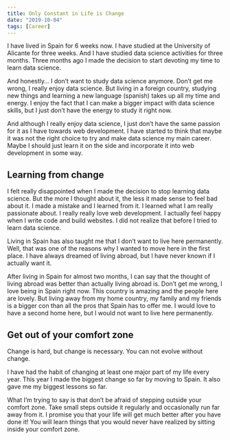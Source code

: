 ```yaml
---
title: Only Constant in Life is Change
date: "2019-10-04"
tags: [Career]
---
```


I have lived in Spain for 6 weeks now. I have studied at the University of Alicante for three weeks. And I have studied data science activities for three months. Three months ago I made the decision to start devoting my time to learn data science.

And honestly… I don’t want to study data science anymore. Don’t get me wrong, I really enjoy data science. But living in a foreign country, studying new things and learning a new language (spanish) takes up all my time and energy. I enjoy the fact that I can make a bigger impact with data science skills, but I just don’t have the energy to study it right now.

And although I really enjoy data science, I just don’t have the same passion for it as I have towards web development. I have started to think that maybe it was not the right choice to try and make data science my main career. Maybe I should just learn it on the side and incorporate it into web development in some way.

## Learning from change

I felt really disappointed when I made the decision to stop learning data science. But the more I thought about it, the less it made sense to feel bad about it. I made a mistake and I learned from it. I learned what I am really passionate about. I really really love web development. I actually feel happy when I write code and build websites. I did not realize that before I tried to learn data science.

Living in Spain has also taught me that I don’t want to live here permanently. Well, that was one of the reasons why I wanted to move here in the first place. I have always dreamed of living abroad, but I have never known if I actually want it.

After living in Spain for almost two months, I can say that the thought of living abroad was better than actually living abroad is. Don’t get me wrong, I love being in Spain right now. This country is amazing and the people here are lovely. But living away from my home country, my family and my friends is a bigger con than all the pros that Spain has to offer me. I would love to have a second home here, but I would not want to live here permanently.

## Get out of your comfort zone

Change is hard, but change is necessary. You can not evolve without change.

I have had the habit of changing at least one major part of my life every year. This year I made the biggest change so far by moving to Spain. It also gave me my biggest lessons so far.

What I’m trying to say is that don’t be afraid of stepping outside your comfort zone. Take small steps outside it regularly and occasionally run far away from it. I promise you that your life will get much better after you have done it! You will learn things that you would never have realized by sitting inside your comfort zone.